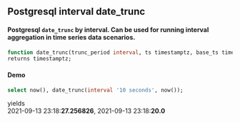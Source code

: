 ## Postgresql interval date_trunc  
#### Postgresql `date_trunc` by interval. Can be used for running interval aggregation in time series data scenarios. 
```sql
function date_trunc(trunc_period interval, ts timestamptz, base_ts timestamptz default '1970-01-01Z')
returns timestamptz;
```
#### Demo
```sql
select now(), date_trunc(interval '10 seconds', now());
```
yields  
2021-09-13 23:18:**27.256826**, 2021-09-13 23:18:**20.0**
